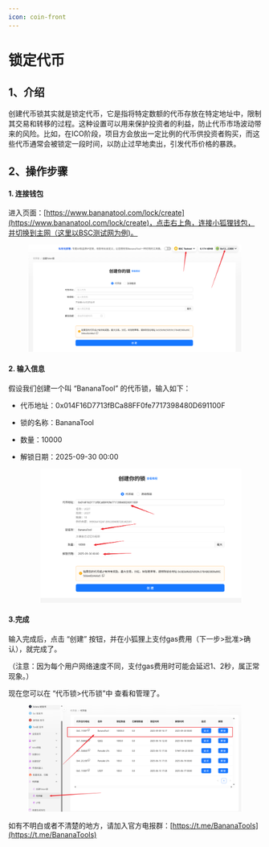 ```yaml
---
icon: coin-front
---
```


# 锁定代币

## 1、介绍 <a href="#id-1-jie-shao" id="id-1-jie-shao"></a>

创建代币锁其实就是锁定代币，它是指将特定数额的代币存放在特定地址中，限制其交易和转移的过程。这种设置可以用来保护投资者的利益，防止代币市场波动带来的风险。比如，在ICO阶段，项目方会放出一定比例的代币供投资者购买，而这些代币通常会被锁定一段时间，以防止过早地卖出，引发代币价格的暴跌。

## 2、操作步骤

#### 1. 连接钱包 <a href="#id-1-lian-jie-qian-bao" id="id-1-lian-jie-qian-bao"></a>

进入页面：[https://www.bananatool.com/lock/create](https://www.bananatool.com/lock/create)，点击右上角，连接小狐狸钱包，并切换到主网（这里以BSC测试网为例)。

<figure><img src="../.gitbook/assets/image (468).png" alt=""><figcaption></figcaption></figure>

#### 2. 输入信息 <a href="#id-2-shu-ru-xin-xi" id="id-2-shu-ru-xin-xi"></a>

假设我们创建一个叫 “BananaTool” 的代币锁，输入如下：

* 代币地址：0x014F16D7713fBCa88FF0fe7717398480D691100F
* 锁的名称：BananaTool
* 数量：10000
*   解锁日期：2025-09-30 00:00

    <figure><img src="../.gitbook/assets/image (469).png" alt=""><figcaption></figcaption></figure>

#### 3.完成 <a href="#id-3-wan-cheng" id="id-3-wan-cheng"></a>

输入完成后，点击 “创建” 按钮，并在小狐狸上支付gas费用（下一步>批准>确认），就完成了。

（注意：因为每个用户网络速度不同，支付gas费用时可能会延迟1、2秒，属正常现象。）



现在您可以在 “代币锁>代币锁”中 查看和管理了。

<figure><img src="../.gitbook/assets/image (470).png" alt=""><figcaption></figcaption></figure>



如有不明白或者不清楚的地方，请加入官方电报群：[https://t.me/BananaTools](https://t.me/BananaTools)
